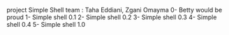 project Simple Shell
team : Taha Eddiani, Zgani Omayma
0- Betty would be proud
1- Simple shell 0.1
2- Simple shell 0.2
3- Simple shell 0.3
4- Simple shell 0.4
5- Simple shell 1.0  
